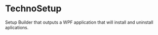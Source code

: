 # TechnoSetup
Setup Builder that outputs a WPF application that will install and uninstall aplications.
